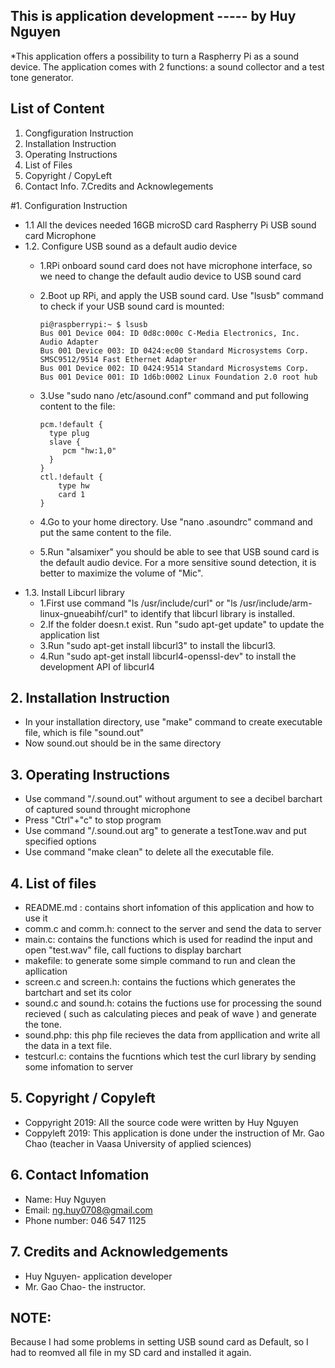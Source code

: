 ## This is application development  ----- by Huy Nguyen

*This application offers a possibility to turn a Raspherry Pi as a sound
device. The application comes with 2 functions: a sound collector and a test tone generator.

## List of Content
   1. Congfiguration Instruction
   2. Installation Instruction
   3. Operating Instructions
   4. List of Files
   5. Copyright / CopyLeft
   6. Contact Info.
   7.Credits and Acknowlegements


#1. Configuration Instruction
  * 1.1 All the devices needed
     16GB microSD card 
     Raspherry Pi
     USB sound card
     Microphone
  * 1.2. Configure USB sound as a default audio device
     * 1.RPi onboard sound card does not have microphone interface, so we need to change the default audio device to USB sound card
     * 2.Boot up RPi, and apply the USB sound card. Use "lsusb" command to check if your USB sound card is mounted:
        ```
        pi@raspberrypi:~ $ lsusb
        Bus 001 Device 004: ID 0d8c:000c C-Media Electronics, Inc. Audio Adapter
        Bus 001 Device 003: ID 0424:ec00 Standard Microsystems Corp. SMSC9512/9514 Fast Ethernet Adapter
        Bus 001 Device 002: ID 0424:9514 Standard Microsystems Corp.
        Bus 001 Device 001: ID 1d6b:0002 Linux Foundation 2.0 root hub
        ```

     * 3.Use "sudo nano /etc/asound.conf" command and put following content to the file:
        ```
        pcm.!default {
          type plug
          slave {
             pcm "hw:1,0"
          }
        }
        ctl.!default {
            type hw
            card 1
        }
        ```
     * 4.Go to your home directory. Use "nano .asoundrc" command and put the same content to the file.
     * 5.Run "alsamixer" you should be able to see that USB sound card is the default audio device. For a more sensitive sound detection, it is better to maximize the volume of "Mic".
  * 1.3. Install Libcurl library
     * 1.First use command "ls /usr/include/curl" or "ls /usr/include/arm-linux-gnueabihf/curl" to identify that libcurl library is installed.
     * 2.If the folder doesn.t exist. Run "sudo apt-get update" to update the application list
     * 3.Run "sudo apt-get install libcurl3" to install the libcurl3.
     * 4.Run "sudo apt-get install libcurl4-openssl-dev" to install the development API of libcurl4

## 2. Installation Instruction
  * In your installation directory, use "make" command to create executable file, which is file "sound.out"
  * Now sound.out should be in the same directory

## 3. Operating Instructions
  * Use command "/.sound.out" without argument to see a decibel barchart of captured sound throught microphone
  * Press "Ctrl"+"c" to stop program
  * Use command "/.sound.out arg" to generate a testTone.wav  and put specified options
  * Use command "make clean" to delete all the executable file.

## 4. List of files
  * README.md : contains short infomation of this application and how to use it
  * comm.c and comm.h: connect to the server and send the data to server
  * main.c: contains the functions which is used for readind the input and open "test.wav" file, call fuctions to display barchart
  * makefile: to generate some simple command to run and clean the apllication
  * screen.c and screen.h: contains the fuctions which generates the bartchart and set its color
  * sound.c and sound.h:  cotains the fuctions use for processing the sound recieved ( such as calculating pieces and peak of wave ) and generate the tone.
  * sound.php: this php file recieves the data from appllication and write all the data in a text file.
  * testcurl.c: contains the fucntions which test the curl library by sending some infomation to server

## 5. Copyright / Copyleft
  * Coppyright 2019: All the source code were written  by Huy Nguyen
  * Coppyleft 2019: This application is done under the instruction of Mr. Gao Chao (teacher in Vaasa University of applied sciences)

## 6. Contact Infomation 
  * Name:  Huy Nguyen
  * Email: ng.huy0708@gmail.com
  * Phone number: 046 547 1125

## 7. Credits and Acknowledgements
  * Huy Nguyen- application developer
  * Mr. Gao Chao- the instructor.

## NOTE:
   Because I had some problems in setting USB sound card as Default, so I had to reomved all file in my SD card and installed it again.    
